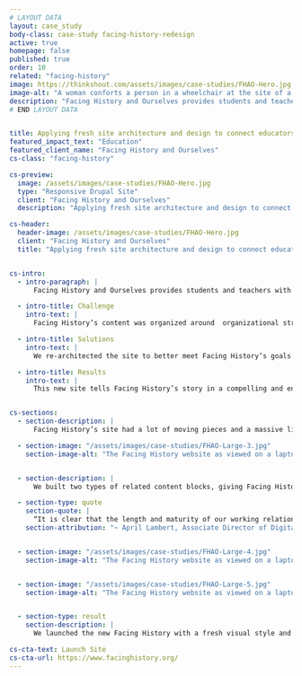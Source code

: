 ```yaml
---
# LAYOUT DATA
layout: case_study
body-class: case-study facing-history-redesign
active: true
homepage: false
published: true
order: 10
related: "facing-history"
image: https://thinkshout.com/assets/images/case-studies/FHAO-Hero.jpg
image-alt: "A woman conforts a person in a wheelchair at the site of a WWII concentration camp."
description: "Facing History and Ourselves provides students and teachers with educational resources that examine historical and modern bigotry. They seek to safeguard a more humane citizenry by encouraging careful study of prejudice as it affects our communities."
# END LAYOUT DATA


title: Applying fresh site architecture and design to connect educators with resources to combat bigotry.
featured_impact_text: "Education"
featured_client_name: "Facing History and Ourselves"
cs-class: "facing-history"

cs-preview:
  image: /assets/images/case-studies/FHAO-Hero.jpg
  type: "Responsive Drupal Site"
  client: "Facing History and Ourselves"
  description: "Applying fresh site architecture and design to connect educators with resources to combat bigotry."

cs-header:
  header-image: /assets/images/case-studies/FHAO-Hero.jpg
  client: "Facing History and Ourselves"
  title: "Applying fresh site architecture and design to connect educators with resources to combat bigotry."


cs-intro:
  - intro-paragraph: |
      Facing History and Ourselves provides students and teachers with educational resources that examine historical and modern bigotry. They seek to safeguard a more humane citizenry by encouraging careful study of prejudice as it affects our communities.

  - intro-title: Challenge
    intro-text: |
      Facing History’s content was organized around  organizational structures rather than visitor needs and desires.

  - intro-title: Solutions
    intro-text: |
      We re-architected the site to better meet Facing History’s goals of communicating the importance and value of the work they do. These structural changes also supported design changes required to move their site from D6 to D7.

  - intro-title: Results
    intro-text: |
      This new site tells Facing History’s story in a compelling and engaging way, encouraging users to dive deeper into the wealth of carefully curated information that awaits them.


cs-sections:
  - section-description: |
      Facing History’s site had a lot of moving pieces and a massive library of content that needed to be displayed in a variety of ways - from card views and teasers to full, detailed pages. We developed new calls to action that encouraged user engagement with the content. Image styling was a major element of this redesign, transforming what was formerly a primarily text-based site into a highly visual educational experience.

  - section-image: "/assets/images/case-studies/FHAO-Large-3.jpg"
    section-image-alt: "The Facing History website as viewed on a laptop"


  - section-description: |
      We built two types of related content blocks, giving Facing History the tools to pull users deeper into their content. The first was a related content block where editors could reference any number of pieces of content or media, and then have them rendered in an attractive card view below or beside the primary content. When a curated block of related content isn’t available, we use Apache Solr’s “More Like This” functionality to display relevant content based on its similarity with the primary content. These same blocks can also show related or relevant upcoming events. To the site visitor, there’s no difference between how the blocks appear, but the flexibility affords Facing History’s team the ability to carefully curate the most important content without worrying about breaking the experience in other areas.

  - section-type: quote
    section-quote: |
      “It is clear that the length and maturity of our working relationship with ThinkShout has brought us to a highly functioning, productive, and positive place. It is also very apparent that ThinkShout deeply understands Facing History’s digital landscape, our goals, and our staff/stakeholder needs. We’ve had a true partnership in executing every element of this project from discovery through to post-launch polish.”
    section-attribution: "~ April Lambert, Associate Director of Digital Infrastructure, Facing History and Ourselves"


  - section-image: "/assets/images/case-studies/FHAO-Large-4.jpg"
    section-image-alt: "The Facing History website as viewed on a laptop and a smartphone"


  - section-image: "/assets/images/case-studies/FHAO-Large-5.jpg"
    section-image-alt: "The Facing History website as viewed on a laptop - top down"


  - section-type: result
    section-description: |
      We launched the new Facing History with a fresh visual style and revamped information architecture. This new site tells Facing History’s story in a compelling and engaging way, encouraging users to dive deeper into the wealth of carefully curated information that awaits them.

cs-cta-text: Launch Site
cs-cta-url: https://www.facinghistory.org/
---
```

